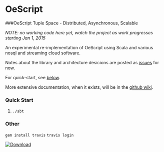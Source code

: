 OeScript
========

[decisions-blog]: https://github.com/navicore/OeScript/labels/blog  "Decisions Blog"
[oescript-wiki]: https://github.com/navicore/oescript/wiki  "OeScript Wiki"

###OeScript Tuple Space - Distributed, Asynchronous, Scalable

_NOTE: no working code here yet, watch the project as work progresses starting Jan 1, 2015_

An experimental re-implementation of OeScript using Scala and various nosql and streaming cloud software.

Notes about the library and architecture desicions are posted as [issues][decisions-blog] for now.

For quick-start, see [below](#quick-start).

More extensive documentation, when it exists, will be in the [github wiki][oescript-wiki].

### Quick Start

1. `./sbt`


### Other

`gem install travis`
`travis login`

[ ![Download](https://api.bintray.com/packages/navicore/maven/oescript-core/images/download.svg) ](https://bintray.com/navicore/maven/oescript-core/_latestVersion)

